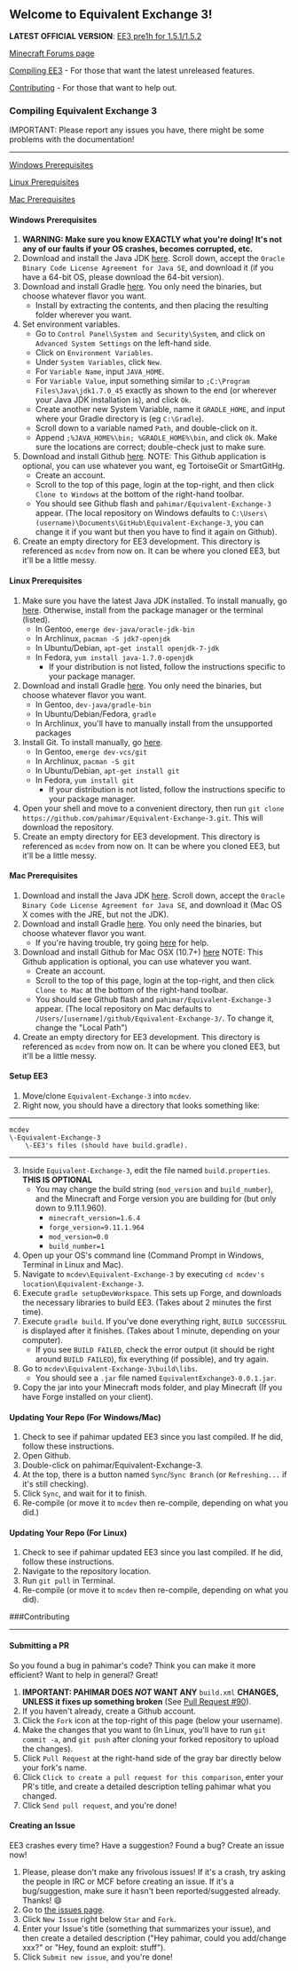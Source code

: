 ## Welcome to Equivalent Exchange 3!
**LATEST OFFICIAL VERSION**:  [EE3 pre1h for 1.5.1/1.5.2](http://adf.ly/PdBNy)

[Minecraft Forums page](http://www.minecraftforum.net/topic/1540010-equivalent-exchange-3)

[Compiling EE3](https://github.com/pahimar/Equivalent-Exchange-3#compiling-equivalent-exchange-3) - For those that want the latest unreleased features.

[Contributing](https://github.com/pahimar/Equivalent-Exchange-3#contributing) - For those that want to help out.

### Compiling Equivalent Exchange 3
IMPORTANT: Please report any issues you have, there might be some problems with the documentation!
***
[Windows Prerequisites](https://github.com/pahimar/Equivalent-Exchange-3#windows-prerequisites)

[Linux Prerequisites](https://github.com/pahimar/Equivalent-Exchange-3#linux-prerequisites)

[Mac Prerequisites](https://github.com/pahimar/Equivalent-Exchange-3#mac-prerequisites)

#### Windows Prerequisites
1. **WARNING:  Make sure you know EXACTLY what you're doing!  It's not any of our faults if your OS crashes, becomes corrupted, etc.**
2. Download and install the Java JDK [here](http://www.oracle.com/technetwork/java/javase/downloads/jdk7-downloads-1880260.html).  Scroll down, accept the `Oracle Binary Code License Agreement for Java SE`, and download it (if you have a 64-bit OS, please download the 64-bit version).
3. Download and install Gradle [here](http://www.gradle.org/downloads).  You only need the binaries, but choose whatever flavor you want.
	* Install by extracting the contents, and then placing the resulting folder wherever you want.
4. Set environment variables.
    * Go to `Control Panel\System and Security\System`, and click on `Advanced System Settings` on the left-hand side.
    * Click on `Environment Variables`.
    * Under `System Variables`, click `New`.
    * For `Variable Name`, input `JAVA_HOME`.
    * For `Variable Value`, input something similar to `;C:\Program Files\Java\jdk1.7.0_45` exactly as shown to the end (or wherever your Java JDK installation is), and click `Ok`.
	* Create another new System Variable, name it `GRADLE_HOME`, and input where your Gradle directory is (eg `C:\Gradle`).
    * Scroll down to a variable named `Path`, and double-click on it.
    * Append `;%JAVA_HOME%\bin; %GRADLE_HOME%\bin`, and click `Ok`.  Make sure the locations are correct; double-check just to make sure.
5. Download and install Github [here](http://windows.github.com/).  NOTE: This Github application is optional, you can use whatever you want, eg TortoiseGit or SmartGitHg.
    * Create an account.
    * Scroll to the top of this page, login at the top-right, and then click `Clone to Windows` at the bottom of the right-hand toolbar.
    * You should see Github flash and `pahimar/Equivalent-Exchange-3` appear.  (The local repository on Windows defaults to `C:\Users\(username)\Documents\GitHub\Equivalent-Exchange-3`, you can change it if you want but then you have to find it again on Github).
6. Create an empty directory for EE3 development.  This directory is referenced as `mcdev` from now on.  It can be where you cloned EE3, but it'll be a little messy.

#### Linux Prerequisites
1. Make sure you have the latest Java JDK installed.  To install manually, go [here](http://www.oracle.com/technetwork/java/javase/downloads/jdk7-downloads-1880260.html).  Otherwise, install from the package manager or the terminal (listed).
    * In Gentoo, `emerge dev-java/oracle-jdk-bin`
    * In Archlinux, `pacman -S jdk7-openjdk`
    * In Ubuntu/Debian, `apt-get install openjdk-7-jdk`
    * In Fedora, `yum install java-1.7.0-openjdk`
        * If your distribution is not listed, follow the instructions specific to your package manager.
2. Download and install Gradle [here](http://www.gradle.org/downloads).  You only need the binaries, but choose whatever flavor you want.
	* In Gentoo, `dev-java/gradle-bin`
	* In Ubuntu/Debian/Fedora, `gradle`
	* In Archlinux, you'll have to manually install from the unsupported packages
3. Install Git.  To install manually, go [here](http://git-scm.com/).
    * In Gentoo, `emerge dev-vcs/git`
    * In Archlinux, `pacman -S git`
    * In Ubuntu/Debian, `apt-get install git`
    * In Fedora, `yum install git`
        * If your distribution is not listed, follow the instructions specific to your package manager.
4. Open your shell and move to a convenient directory, then run `git clone https://github.com/pahimar/Equivalent-Exchange-3.git`.  This will download the repository.
5. Create an empty directory for EE3 development.  This directory is referenced as `mcdev` from now on.  It can be where you cloned EE3, but it'll be a little messy.

#### Mac Prerequisites
1. Download and install the Java JDK [here](http://www.oracle.com/technetwork/java/javase/downloads/jdk7-downloads-1880260.html).  Scroll down, accept the `Oracle Binary Code License Agreement for Java SE`, and download it (Mac OS X comes with the JRE, but not the JDK).
2. Download and install Gradle [here](http://www.gradle.org/downloads).  You only need the binaries, but choose whatever flavor you want.
	* If you're having trouble, try going [here](http://www.cerebro.com.au/2013/08/01/java-gradle-install-gradle-in-mac-osx/) for help.
3. Download and install Github for Mac OSX (10.7+) [here](http://mac.github.com/) NOTE: This Github application is optional, you can use whatever you want.
    * Create an account.
    * Scroll to the top of this page, login at the top-right, and then click `Clone to Mac` at the bottom of the right-hand toolbar.
    * You should see Github flash and `pahimar/Equivalent-Exchange-3` appear.  (The local repository on Mac defaults to `/Users/[username]/github/Equivalent-Exchange-3/`.  To change it, change the "Local Path")
4. Create an empty directory for EE3 development.  This directory is referenced as `mcdev` from now on.  It can be where you cloned EE3, but it'll be a little messy.

#### Setup EE3
1. Move/clone `Equivalent-Exchange-3` into `mcdev`.
2. Right now, you should have a directory that looks something like:

***
	mcdev
	\-Equivalent-Exchange-3
		\-EE3's files (should have build.gradle).
***

3. Inside `Equivalent-Exchange-3`, edit the file named `build.properties`.  **THIS IS OPTIONAL**
    * You may change the build string (`mod_version` and `build_number`), and the Minecraft and Forge version you are building for (but only down to 9.11.1.960).
        * `minecraft_version=1.6.4`
        * `forge_version=9.11.1.964`
        * `mod_version=0.0`
        * `build_number=1`
4. Open up your OS's command line (Command Prompt in Windows, Terminal in Linux and Mac).
5. Navigate to `mcdev\Equivalent-Exchange-3` by executing `cd mcdev's location\Equivalent-Exchange-3`.
6. Execute `gradle setupDevWorkspace`. This sets up Forge, and downloads the necessary libraries to build EE3. (Takes about 2 minutes the first time).
7. Execute `gradle build`. If you've done everything right, `BUILD SUCCESSFUL` is displayed after it finishes. (Takes about 1 minute, depending on your computer).
    * If you see `BUILD FAILED`, check the error output (it should be right around `BUILD FAILED`), fix everything (if possible), and try again.
8. Go to `mcdev\Equivalent-Exchange-3\build\libs`.
    *  You should see a `.jar` file named `EquivalentExchange3-0.0.1.jar`.
9. Copy the jar into your Minecraft mods folder, and play Minecraft (If you have Forge installed on your client).

#### Updating Your Repo (For Windows/Mac)
1. Check to see if pahimar updated EE3 since you last compiled.  If he did, follow these instructions.
2. Open Github.
3. Double-click on pahimar/Equivalent-Exchange-3.
4. At the top, there is a button named `Sync`/`Sync Branch` (or `Refreshing...` if it's still checking).
5. Click `Sync`, and wait for it to finish.
6. Re-compile (or move it to `mcdev` then re-compile, depending on what you did.)

#### Updating Your Repo (For Linux)
1. Check to see if pahimar updated EE3 since you last compiled.  If he did, follow these instructions.
2. Navigate to the repository location.
3. Run `git pull` in Terminal.
4. Re-compile (or move it to `mcdev` then re-compile, depending on what you did).

###Contributing
***
#### Submitting a PR
So you found a bug in pahimar's code?  Think you can make it more efficient?  Want to help in general?  Great!

1. **IMPORTANT:  PAHIMAR DOES *NOT* WANT ANY** `build.xml` **CHANGES, UNLESS it fixes up something broken** (See [Pull Request #90](https://github.com/pahimar/Equivalent-Exchange-3/pull/90)).
2. If you haven't already, create a Github account.
3. Click the `Fork` icon at the top-right of this page (below your username).
4. Make the changes that you want to (In Linux, you'll have to run `git commit -a`, and `git push` after cloning your forked repository to upload the changes).
5. Click `Pull Request` at the right-hand side of the gray bar directly below your fork's name.
6. Click `Click to create a pull request for this comparison`, enter your PR's title, and create a detailed description telling pahimar what you changed.
7. Click `Send pull request`, and you're done!

#### Creating an Issue
EE3 crashes every time?  Have a suggestion?  Found a bug?  Create an issue now!

1. Please, please don't make any frivolous issues!  If it's a crash, try asking the people in IRC or MCF before creating an issue.  If it's a bug/suggestion, make sure it hasn't been reported/suggested already.  Thanks! :smile:
2. Go to [the issues page](http://github.com/pahimar/Equivalent-Exchange-3/issues).
3. Click `New Issue` right below `Star` and `Fork`.
4. Enter your Issue's title (something that summarizes your issue), and then create a detailed description ("Hey pahimar, could you add/change xxx?" or "Hey, found an exploit:  stuff").
5. Click `Submit new issue`, and you're done!
